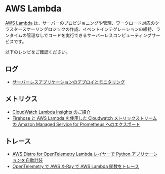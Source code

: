 # AWS Lambda

[AWS Lambda][lambda-main] は、サーバーのプロビジョニングや管理、ワークロード対応のクラスタースケーリングロジックの作成、イベントインテグレーションの維持、ランタイムの管理なしでコードを実行できるサーバーレスコンピューティングサービスです。

以下のレシピをご確認ください。

## ログ

- [サーバーレスアプリケーションのデプロイとモニタリング][aes-ws]

## メトリクス

- [CloudWatch Lambda Insights のご紹介][lambda-cwi]
- [Firehose と AWS Lambda を使用した Cloudwatch メトリックストリームの Amazon Managed Service for Prometheus へのエクスポート](recipes/lambda-cw-metrics-go-amp.md)

## トレース

- [AWS Distro for OpenTelemetry Lambda レイヤーで Python アプリケーションを自動計装][lambda-layer-python-xray-adot]
- [OpenTelemetry で AWS X-Ray で AWS Lambda 関数をトレース][lambda-xray-adot]

[lambda-main]: https://aws.amazon.com/lambda/
[aes-ws]: https://bookstore.aesworkshops.com/
[lambda-cwi]: https://aws.amazon.com/blogs/mt/introducing-cloudwatch-lambda-insights/
[lambda-xray-adot]: https://aws.amazon.com/blogs/opensource/tracing-aws-lambda-functions-in-aws-x-ray-with-opentelemetry/
[lambda-layer-python-xray-adot]: https://aws.amazon.com/blogs/opensource/auto-instrumenting-a-python-application-with-an-aws-distro-for-opentelemetry-lambda-layer/
